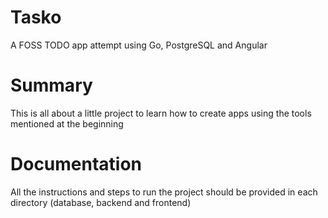 # Tasko

A FOSS TODO app attempt using Go, PostgreSQL and Angular

# Summary

This is all about a little project to learn how to create apps using the tools mentioned at the beginning

# Documentation 

All the instructions and steps to run the project should be provided in each directory (database, backend and frontend)
